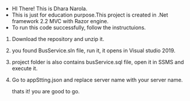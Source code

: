 ﻿- HI There! This is Dhara Narola.
- This is just for education purpose.This project is created in .Net framework 2.2 MVC with 
  Razor engine.
- To run this code successfully, follow the instructuions.

1) Download the repository and unzip it.
2) you found BusService.sln file, run it, it opens in Visual studio 2019.
3) project folder is also contains busService.sql file, open it in SSMS and execute it.
4) Go to appStting.json and replace server name with your server name.

	thats it! you are good to go.
